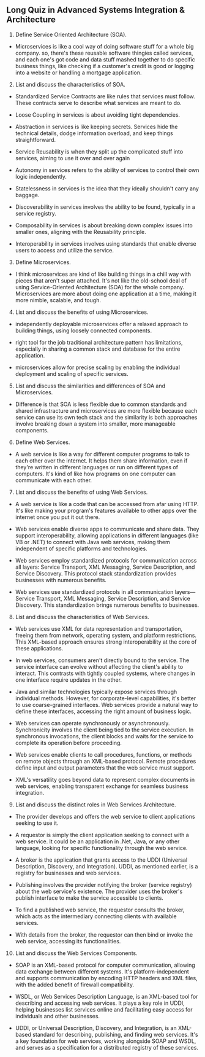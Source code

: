 ## Long Quiz in Advanced Systems Integration & Architecture
1. Define Service Oriented Architecture (SOA).
- Microservices is like a cool way of doing software stuff for a whole big company. so, there's these reusable software thingies called services, and each one's got code and data stuff mashed together to do specific business things, like checking if a customer's credit is good or logging into a website or handling a mortgage application.
2. List and discuss the characteristics of SOA.
- Standardized Service Contracts are like rules that services must follow. These contracts serve to describe what services are meant to do.

- Loose Coupling in services is about avoiding tight dependencies.

- Abstraction in services is like keeping secrets. Services hide the technical details, dodge information overload, and keep things straightforward.

- Service Reusability is when they split up the complicated stuff into services, aiming to use it over and over again

- Autonomy in services refers to the ability of services to control their own logic independently.

- Statelessness in services is the idea that they ideally shouldn't carry any baggage.

- Discoverability in services involves the ability to be found, typically in a service registry.

- Composability in services is about breaking down complex issues into smaller ones, aligning with the Reusability principle.

- Interoperability in services involves using standards that enable diverse users to access and utilize the service.
3. Define Microservices.
- I think microservices are kind of like building things in a chill way with pieces that aren't super attached. It's not like the old-school deal of using Service-Oriented Architecture (SOA) for the whole company. Microservices are more about doing one application at a time, making it more nimble, scalable, and tough.
4. List and discuss the benefits of using Microservices.
- independently deployable microservices offer a relaxed approach to building things, using loosely connected components.

- right tool for the job traditional architecture pattern has limitations, especially in sharing a common stack and database for the entire application.

- microservices allow for precise scaling by enabling the individual deployment and scaling of specific services.
5. List and discuss the similarities and differences of SOA and Microservices.
- Difference is that SOA is less flexible due to common standards and shared infrastracture and microservices are more flexible because each service can use its own tech stack and the similarity is both approaches involve breaking down a system into smaller, more manageable components.
6. Define Web Services.
- A web service is like a way for different computer programs to talk to each other over the internet. It helps them share information, even if they're written in different languages or run on different types of computers. It's kind of like how programs on one computer can communicate with each other.
7. List and discuss the benefits of using Web Services.
- A web service is like a code that can be accessed from afar using HTTP. It's like making your program's features available to other apps over the internet once you put it out there.

- Web services enable diverse apps to communicate and share data. They support interoperability, allowing applications in different languages (like VB or .NET) to connect with Java web services, making them independent of specific platforms and technologies.

- Web services employ standardized protocols for communication across all layers: Service Transport, XML Messaging, Service Description, and Service Discovery. This protocol stack standardization provides businesses with numerous benefits.

- Web services use standardized protocols in all communication layers—Service Transport, XML Messaging, Service Description, and Service Discovery. This standardization brings numerous benefits to businesses.
8. List and discuss the characteristics of Web Services.
- Web services use XML for data representation and transportation, freeing them from network, operating system, and platform restrictions. This XML-based approach ensures strong interoperability at the core of these applications.

- In web services, consumers aren't directly bound to the service. The service interface can evolve without affecting the client's ability to interact. This contrasts with tightly coupled systems, where changes in one interface require updates in the other.

- Java and similar technologies typically expose services through individual methods. However, for corporate-level capabilities, it's better to use coarse-grained interfaces. Web services provide a natural way to define these interfaces, accessing the right amount of business logic.

- Web services can operate synchronously or asynchronously. Synchronicity involves the client being tied to the service execution. In synchronous invocations, the client blocks and waits for the service to complete its operation before proceeding.

- Web services enable clients to call procedures, functions, or methods on remote objects through an XML-based protocol. Remote procedures define input and output parameters that the web service must support.

- XML's versatility goes beyond data to represent complex documents in web services, enabling transparent exchange for seamless business integration.
9. List and discuss the distinct roles in Web Services Architecture.
- The provider develops and offers the web service to client applications seeking to use it.

- A requestor is simply the client application seeking to connect with a web service. It could be an application in .Net, Java, or any other language, looking for specific functionality through the web service.

- A broker is the application that grants access to the UDDI (Universal Description, Discovery, and Integration). UDDI, as mentioned earlier, is a registry for businesses and web services.

- Publishing involves the provider notifying the broker (service registry) about the web service's existence. The provider uses the broker's publish interface to make the service accessible to clients.

- To find a published web service, the requestor consults the broker, which acts as the intermediary connecting clients with available services.

- With details from the broker, the requestor can then bind or invoke the web service, accessing its functionalities.
10. List and discuss the Web Services Components.
- SOAP is an XML-based protocol for computer communication, allowing data exchange between different systems. It's platform-independent and supports communication by encoding HTTP headers and XML files, with the added benefit of firewall compatibility.

- WSDL, or Web Services Description Language, is an XML-based tool for describing and accessing web services. It plays a key role in UDDI, helping businesses list services online and facilitating easy access for individuals and other businesses.

- UDDI, or Universal Description, Discovery, and Integration, is an XML-based standard for describing, publishing, and finding web services. It's a key foundation for web services, working alongside SOAP and WSDL, and serves as a specification for a distributed registry of these services.

